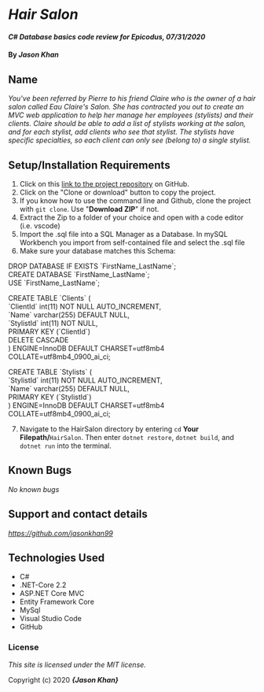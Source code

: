 # _Hair Salon_

#### _C# Database basics code review for Epicodus, 07/31/2020_

#### By _**Jason Khan**_

## Name

_You've been referred by Pierre to his friend Claire who is the owner of a hair salon called Eau Claire's Salon. She has contracted you out to create an MVC web application to help her manage her employees (stylists) and their clients. Claire should be able to add a list of stylists working at the salon, and for each stylist, add clients who see that stylist. The stylists have specific specialties, so each client can only see (belong to) a single stylist._

## Setup/Installation Requirements

  1. Click on this [link to the project repository](https://github.com/jasonkhan99/HairSalon.git) on GitHub.  
  2. Click on the "Clone or download" button to copy the project.     
  3. If you know how to use the command line and Github, clone the project with `git clone`. Use "**Download ZIP**" if not.
  4. Extract the Zip to a folder of your choice and open with a code editor (i.e. vscode)
  5. Import the .sql file into a SQL Manager as a Database. In mySQL Workbench you import from self-contained file and select the .sql file
  6. Make sure your database matches this Schema:  

  DROP DATABASE IF EXISTS \`FirstName_LastName\`;  
  CREATE DATABASE \`FirstName_LastName\`;  
  USE \`FirstName_LastName\`;  

  CREATE TABLE \`Clients\` (  
    \`ClientId\` int(11) NOT NULL AUTO_INCREMENT,  
    \`Name\` varchar(255) DEFAULT NULL,  
    \`StylistId\` int(11) NOT NULL,  
    PRIMARY KEY (\`ClientId\`)  
  DELETE CASCADE  
  ) ENGINE=InnoDB DEFAULT CHARSET=utf8mb4  
  COLLATE=utf8mb4_0900_ai_ci;

  CREATE TABLE \`Stylists\` (  
    \`StylistId\` int(11) NOT NULL AUTO_INCREMENT,  
    \`Name\` varchar(255) DEFAULT NULL,  
  PRIMARY KEY (\`StylistId\`)  
)  ENGINE=InnoDB DEFAULT CHARSET=utf8mb4   COLLATE=utf8mb4_0900_ai_ci;

  7. Navigate to the HairSalon directory by entering `cd` **Your Filepath/**`HairSalon`. Then enter `dotnet restore`, `dotnet build`, and `dotnet run` into the terminal.

## Known Bugs

_No known bugs_

## Support and contact details

_https://github.com/jasonkhan99_

## Technologies Used

* C#
* .NET-Core 2.2
* ASP.NET Core MVC
* Entity Framework Core
* MySql
* Visual Studio Code
* GitHub

### License

*This site is licensed under the MIT license.*

Copyright (c) 2020 **_{Jason Khan}_**